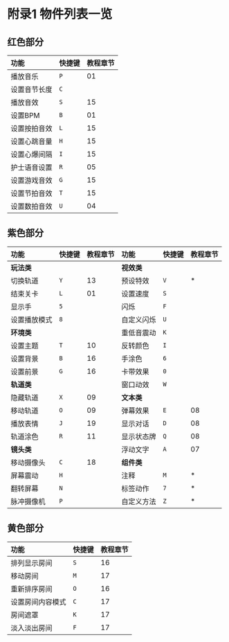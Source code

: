 # 附录1 物件列表一览

## 红色部分

| 功能 | 快捷键 | 教程章节 |
| :--- | :--- | :--- |
| 播放音乐 | `P` | 01 |
| 设置音节长度 | `C` |   |
| 播放音效 | `S` | 15 |
| 设置BPM | `B` | 01 |
| 设置按拍音效 | `L` | 15 |
| 设置心跳音量 | `H` | 15 |
| 设置心爆间隔 | `I` | 15 |
| 护士语音设置 | `R` | 05 |
| 设置游戏音效 | `G` | 15 |
| 设置节拍音效 | `T` | 15 |
| 设置数拍音效 | `U` | 04 |

## 紫色部分

| 功能 | 快捷键 | 教程章节 | 功能 | 快捷键 | 教程章节 |
| :--- | :--- | :--- | :--- | :--- | :--- |
| **玩法类** |   |   | **视效类** |   |   |
| 切换轨道 | `Y` | 13 | 预设特效 | `V` | \* |
| 结束关卡 | `L` | 01 | 设置速度 | `S` |   |
| 显示手 | `5` |   | 闪烁 | `F` |   |
| 设置播放模式 | `8` |   | 自定义闪烁 | `U` |   |
| **环境类** |   |   | 重低音震动 | `K` |   |
| 设置主题 | `T` | 10 | 反转颜色 | `I` |   |
| 设置背景 | `B` | 16 | 手涂色 | `6` |   |
| 设置前景 | `G` | 16 | 卡带效果 | `0` |   |
| **轨道类** |   |   | 窗口动效 | `W` |   |
| 隐藏轨道 | `X` | 09 | **文本类** |   |   |
| 移动轨道 | `O` | 09 | 弹幕效果 | `E` | 08 |
| 播放表情 | `J` | 19 | 显示对话 | `D` | 08 |
| 轨道涂色 | `R` | 11 | 显示状态牌 | `Q` | 08 |
| **镜头类** |   |   | 浮动文字 | `A` | 07 |
| 移动摄像头 | `C` | 18 | **组件类** |   |   |
| 屏幕震动 | `H` |   | 注释 | `M` | \* |
| 翻转屏幕 | `N` |   | 标签动作 | `7` | \* |
| 脉冲摄像机 | `P` |   | 自定义方法 | `Z` | \* |

## 黄色部分

| 功能 | 快捷键 | 教程章节 |
| :--- | :--- | :--- |
| 排列显示房间 | `S` | 16 |
| 移动房间 | `M` | 17 |
| 重新排序房间 | `O` | 16 |
| 设置房间内容模式 | `C` | 17 |
| 房间遮罩 | `K` | 17 |
| 淡入淡出房间 | `F` | 17 |

